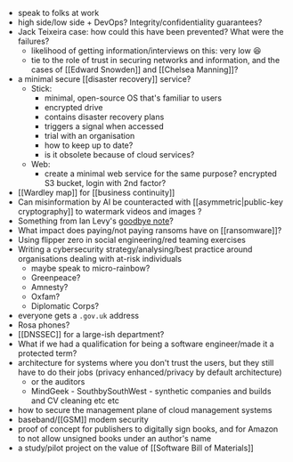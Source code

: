 - speak to folks at work
- high side/low side + DevOps? Integrity/confidentiality guarantees?
- Jack Teixeira case: how could this have been prevented? What were the failures?
	- likelihood of getting information/interviews on this: very low 😆
	- tie to the role of trust in securing networks and information, and the cases of [[Edward Snowden]] and [[Chelsea Manning]]?
- a minimal secure [[disaster recovery]] service?
	- Stick:
		- minimal, open-source OS that's familiar to users
		- encrypted drive
		- contains disaster recovery plans
		- triggers a signal when accessed
		- trial with an organisation
		- how to keep up to date?
		- is it obsolete because of cloud services?
	- Web:
		- create a minimal web service for the same purpose? encrypted S3 bucket, login with 2nd factor?
- [[Wardley map]] for [[business continuity]]
- Can misinformation by AI be counteracted with [[asymmetric|public-key cryptography]] to watermark videos and images ?
- Something from Ian Levy's [goodbye note](https://www.ncsc.gov.uk/blog-post/so-long-thanks-for-all-the-bits)?
- What impact does paying/not paying ransoms have on [[ransomware]]?
- Using flipper zero in social engineering/red teaming exercises
- Writing a cybersecurity strategy/analysing/best practice around organisations dealing with at-risk individuals
	- maybe speak to micro-rainbow?
	- Greenpeace?
	- Amnesty?
	- Oxfam?
	- Diplomatic Corps?
- everyone gets a `.gov.uk` address
- Rosa phones?
- [[DNSSEC]] for a large-ish department?
- What if we had a qualification for being a software engineer/made it a protected term?
- architecture for systems where you don't trust the users, but they still have to do their jobs (privacy enhanced/privacy by default architecture)
	- or the auditors
	- MindGeek - SouthbySouthWest - synthetic companies and builds and CV cleaning etc etc
- how to secure the management plane of cloud management systems
- baseband/[[GSM]] modem security
- proof of concept for publishers to digitally sign books, and for Amazon to not allow unsigned books under an author's name
- a study/pilot project on the value of [[Software Bill of Materials]]